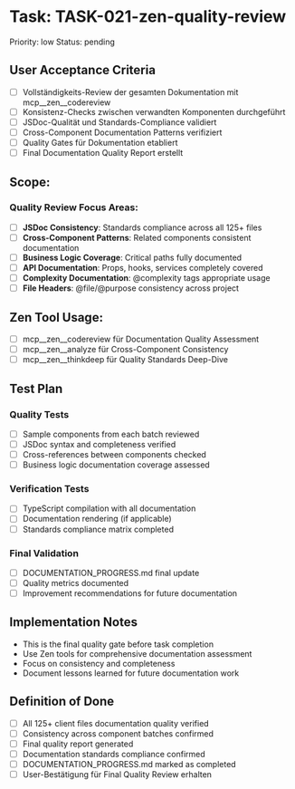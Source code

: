 # Task: TASK-021-zen-quality-review

Priority: low
Status: pending

## User Acceptance Criteria
- [ ] Vollständigkeits-Review der gesamten Dokumentation mit mcp__zen__codereview
- [ ] Konsistenz-Checks zwischen verwandten Komponenten durchgeführt
- [ ] JSDoc-Qualität und Standards-Compliance validiert
- [ ] Cross-Component Documentation Patterns verifiziert
- [ ] Quality Gates für Dokumentation etabliert
- [ ] Final Documentation Quality Report erstellt

## Scope:
### Quality Review Focus Areas:
- [ ] **JSDoc Consistency**: Standards compliance across all 125+ files
- [ ] **Cross-Component Patterns**: Related components consistent documentation
- [ ] **Business Logic Coverage**: Critical paths fully documented
- [ ] **API Documentation**: Props, hooks, services completely covered
- [ ] **Complexity Documentation**: @complexity tags appropriate usage
- [ ] **File Headers**: @file/@purpose consistency across project

## Zen Tool Usage:
- [ ] mcp__zen__codereview für Documentation Quality Assessment
- [ ] mcp__zen__analyze für Cross-Component Consistency
- [ ] mcp__zen__thinkdeep für Quality Standards Deep-Dive

## Test Plan
### Quality Tests
- [ ] Sample components from each batch reviewed
- [ ] JSDoc syntax and completeness verified
- [ ] Cross-references between components checked
- [ ] Business logic documentation coverage assessed

### Verification Tests  
- [ ] TypeScript compilation with all documentation
- [ ] Documentation rendering (if applicable)
- [ ] Standards compliance matrix completed

### Final Validation
- [ ] DOCUMENTATION_PROGRESS.md final update
- [ ] Quality metrics documented
- [ ] Improvement recommendations for future documentation

## Implementation Notes
- This is the final quality gate before task completion
- Use Zen tools for comprehensive documentation assessment
- Focus on consistency and completeness
- Document lessons learned for future documentation work

## Definition of Done
- [ ] All 125+ client files documentation quality verified
- [ ] Consistency across component batches confirmed
- [ ] Final quality report generated
- [ ] Documentation standards compliance confirmed
- [ ] DOCUMENTATION_PROGRESS.md marked as completed
- [ ] User-Bestätigung für Final Quality Review erhalten